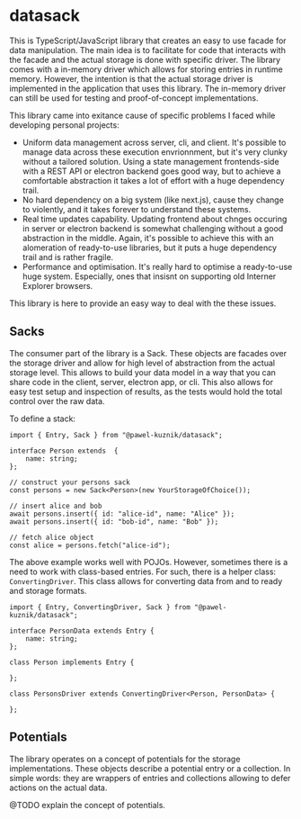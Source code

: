 # datasack

This is TypeScript/JavaScript library that creates an easy to use facade for data manipulation.
The main idea is to facilitate for code that interacts with the facade and the actual storage is
done with specific driver. The library comes with a in-memory driver which allows for storing
entries in runtime memory. However, the intention is that the actual storage driver is implemented
in the application that uses this library. The in-memory driver can still be used for testing
and proof-of-concept implementations.

This library came into exitance cause of specific problems I faced while developing personal
projects:

- Uniform data management across server, cli, and client. It's possible to manage data across these
execution envrionnment, but it's very clunky without a tailored solution. Using a state management frontends-side with a REST API or electron backend goes good way, but to achieve a comfortable abstraction it takes a lot of effort with a huge dependency trail.
- No hard dependency on a big system (like next.js), cause they change to violently, and it takes
forever to understand these systems. 
- Real time updates capability. Updating frontend about chnges occuring in server or electron backend is somewhat challenging without a good abstraction in the middle. Again, it's possible to
achieve this with an alomeration of ready-to-use libraries, but it puts a huge dependency trail
and is rather fragile.
- Performance and optimisation. It's really hard to optimise a ready-to-use huge system. Especially,
ones that insisnt on supporting old Interner Explorer browsers.

This library is here to provide an easy way to deal with the these issues.

## Sacks

The consumer part of the library is a Sack. These objects are facades over the storage driver and
allow for high level of abstraction from the actual storage level. This allows to build your data
model in a way that you can share code in the client, server, electron app, or cli. This also allows
for easy test setup and inspection of results, as the tests would hold the total control over the
raw data.

To define a stack:
```
import { Entry, Sack } from "@pawel-kuznik/datasack";

interface Person extends  {
    name: string;
};

// construct your persons sack
const persons = new Sack<Person>(new YourStorageOfChoice());

// insert alice and bob
await persons.insert({ id: "alice-id", name: "Alice" });
await persons.insert({ id: "bob-id", name: "Bob" });

// fetch alice object
const alice = persons.fetch("alice-id");
```

The above example works well with POJOs. However, sometimes there is a need to work with class-based
entries. For such, there is a helper class: `ConvertingDriver`. This class allows for converting data
from and to ready and storage formats.

```
import { Entry, ConvertingDriver, Sack } from "@pawel-kuznik/datasack";

interface PersonData extends Entry {
    name: string;
};

class Person implements Entry {
    
};

class PersonsDriver extends ConvertingDriver<Person, PersonData> {

};
```

## Potentials

The library operates on a concept of potentials for the storage implementations. These objects describe
a potential entry or a collection. In simple words: they are wrappers of entries and collections allowing
to defer actions on the actual data.

@TODO explain the concept of potentials.